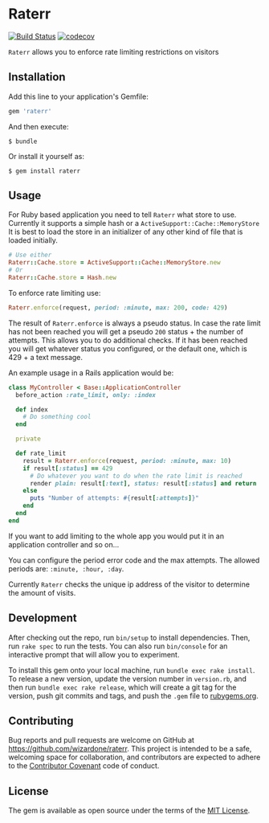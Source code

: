 # Raterr
[![Build Status](https://travis-ci.org/wizardone/raterr.svg?branch=master)](https://travis-ci.org/wizardone/raterr)
[![codecov](https://codecov.io/gh/wizardone/raterr/branch/master/graph/badge.svg)](https://codecov.io/gh/wizardone/raterr)

`Raterr` allows you to enforce rate limiting restrictions on visitors

## Installation

Add this line to your application's Gemfile:

```ruby
gem 'raterr'
```

And then execute:

    $ bundle

Or install it yourself as:

    $ gem install raterr

## Usage
For Ruby based application you need to tell `Raterr` what store to use.
Currently it supports a simple hash or a `ActiveSupport::Cache::MemoryStore`
It is best to load the store in an initializer of any other kind of file
that is loaded initially.
```ruby
# Use either
Raterr::Cache.store = ActiveSupport::Cache::MemoryStore.new
# Or
Raterr::Cache.store = Hash.new
```
To enforce rate limiting use:
```ruby
Raterr.enforce(request, period: :minute, max: 200, code: 429)
```
The result of `Raterr.enforce` is always a pseudo status. In case the
rate limit has not been reached you will get a pseudo `200` status + the
number of attempts. This allows you to do additional checks. If
it has been reached you will get whatever status you configured, or the
default one, which is 429 + a text message.

An example usage in a Rails application would be:
```ruby
class MyController < Base::ApplicationController
  before_action :rate_limit, only: :index

  def index
    # Do something cool
  end

  private

  def rate_limit
    result = Raterr.enforce(request, period: :minute, max: 10)
    if result[:status] == 429
      # Do whatever you want to do when the rate limit is reached
      render plain: result[:text], status: result[:status] and return
    else
      puts "Number of attempts: #{result[:attempts]}"
    end
  end
end
```
If you want to add limiting to the whole app you would put it in an
application controller and so on...

You can configure the period error code and the max attempts. The allowed periods
are: `:minute, :hour, :day`.

Currently `Raterr` checks the unique ip address of the visitor to
determine the amount of visits.
## Development

After checking out the repo, run `bin/setup` to install dependencies. Then, run `rake spec` to run the tests. You can also run `bin/console` for an interactive prompt that will allow you to experiment.

To install this gem onto your local machine, run `bundle exec rake install`. To release a new version, update the version number in `version.rb`, and then run `bundle exec rake release`, which will create a git tag for the version, push git commits and tags, and push the `.gem` file to [rubygems.org](https://rubygems.org).

## Contributing

Bug reports and pull requests are welcome on GitHub at https://github.com/wizardone/raterr. This project is intended to be a safe, welcoming space for collaboration, and contributors are expected to adhere to the [Contributor Covenant](http://contributor-covenant.org) code of conduct.


## License

The gem is available as open source under the terms of the [MIT License](http://opensource.org/licenses/MIT).


